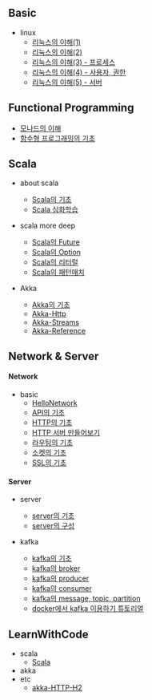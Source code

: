 ## Basic

* linux
   * [리눅스의 이해(1)](https://github.com/codingwanee/TIL/tree/main/Basic/hello-linux(1).md)
   * [리눅스의 이해(2)](https://github.com/codingwanee/TIL/tree/main/Basic/hello-linux(2).md)
   * [리눅스의 이해(3) - 프로세스](https://github.com/codingwanee/TIL/tree/main/Basic/hello-linux(3).md)
   * [리눅스의 이해(4) - 사용자, 권한](https://github.com/codingwanee/TIL/tree/main/Basic/hello-linux(4).md)
   * [리눅스의 이해(5) - 서버](https://github.com/codingwanee/TIL/tree/main/Basic/hello-linux(5).md)
   

## Functional Programming
* [모나드의 이해](https://github.com/codingwanee/TIL/tree/main/FunctionalProgramming/MonadBasic.md)
* [함수형 프로그래밍의 기초](https://github.com/codingwanee/TIL/tree/main/FunctionalProgramming/FunctionalProgrammingBasic.md)


## Scala

* about scala
  * [Scala의 기초](https://github.com/codingwanee/TIL/blob/main/Scala/HelloScala.md)
  * [Scala 심화학습](https://github.com/codingwanee/TIL/blob/main/Scala/ScalaDeep.md)

* scala more deep
  * [Scala의 Future](https://github.com/codingwanee/TIL/blob/main/Scala/ScalaFuture.md)
  * [Scala의 Option](https://github.com/codingwanee/TIL/blob/main/Scala/ScalaOption.md)
  * [Scala의 리터럴](https://github.com/codingwanee/TIL/blob/main/Scala/ScalaLiteral.md)
  * [Scala의 패턴매치](https://github.com/codingwanee/TIL/blob/main/Scala/ScalaPatternmatch.md)

* Akka
  * [Akka의 기초](https://github.com/codingwanee/TIL/tree/main/Scala/Akka/HelloAkka.md)
  * [Akka-Http](https://github.com/codingwanee/TIL/tree/main/Scala/Akka/akka-http.md)
  * [Akka-Streams](https://github.com/codingwanee/TIL/tree/main/Scala/Akka/akka-streams.md)
  * [Akka-Reference](https://github.com/codingwanee/TIL/tree/main/Scala/Akka/akka-reference.md)


## Network & Server

#### Network

* basic
  * [HelloNetwork](https://github.com/codingwanee/TIL/blob/main/Network/HelloNetwork.md)
  * [API의 기초](https://github.com/codingwanee/TIL/tree/main/Network/about-API.md)
  * [HTTP의 기초](https://github.com/codingwanee/TIL/tree/main/Network/hello-HTTP.md)
  * [HTTP 서버 만들어보기](https://github.com/codingwanee/TIL/tree/main/Network/about-HTTP-server.md)
  * [라우팅의 기초](https://github.com/codingwanee/TIL/tree/main/Network/about-routing.md)
  * [소켓의 기초](https://github.com/codingwanee/TIL/tree/main/Network/about-socket.md)
  * [SSL의 기초](https://github.com/codingwanee/TIL/tree/main/Network/about-ssl.md)


#### Server

* server
  * [server의 기초](https://github.com/codingwanee/TIL/blob/main/Server/server/about-server.md)
  * [server의 구성](https://github.com/codingwanee/TIL/blob/main/Server/server/server-structure.md)

* kafka
  * [kafka의 기초](https://github.com/codingwanee/TIL/blob/main/Server/kafka/HelloKafka.md)
  * [kafka의 broker](https://github.com/codingwanee/TIL/blob/main/Server/kafka/kafka-broker.md)
  * [kafka의 producer](https://github.com/codingwanee/TIL/blob/main/Server/kafka/kafka-client-consumer.md)
  * [kafka의 consumer](https://github.com/codingwanee/TIL/blob/main/Server/kafka/kafka-client-producer.md)
  * [kafka의 message, topic, partition](https://github.com/codingwanee/TIL/blob/main/Server/kafka/kafka-message-topic-partition.md)
  * [docker에서 kafka 이용하기 튜토리얼](https://github.com/codingwanee/TIL/tree/main/Server/kafka/docker-kafka.md)


## LearnWithCode
* scala
  * [Scala](https://github.com/codingwanee/TIL/tree/main/Scala/LearnWithCode)
* akka
* etc
  * [akka-HTTP-H2](https://github.com/codingwanee/TIL/tree/main/Scala/LearnWithCode/HttpH2DB)
